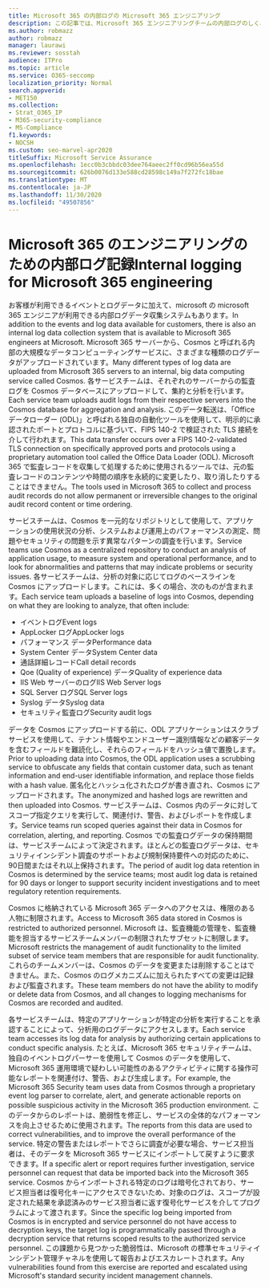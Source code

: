 ```yaml
---
title: Microsoft 365 の内部ログの Microsoft 365 エンジニアリング
description: この記事では、Microsoft 365 エンジニアリングチームの内部ログのしくみについて説明します。
ms.author: robmazz
author: robmazz
manager: laurawi
ms.reviewer: sosstah
audience: ITPro
ms.topic: article
ms.service: O365-seccomp
localization_priority: Normal
search.appverid:
- MET150
ms.collection:
- Strat_O365_IP
- M365-security-compliance
- MS-Compliance
f1.keywords:
- NOCSH
ms.custom: seo-marvel-apr2020
titleSuffix: Microsoft Service Assurance
ms.openlocfilehash: 1ecc0b3cbbdc03dee764aeec2ff0cd96b56ea55d
ms.sourcegitcommit: 626b0076d133e588cd28598c149a7f272fc18bae
ms.translationtype: MT
ms.contentlocale: ja-JP
ms.lasthandoff: 11/30/2020
ms.locfileid: "49507856"
---
```

# <a name="internal-logging-for-microsoft-365-engineering"></a><span data-ttu-id="aed51-103">Microsoft 365 のエンジニアリングのための内部ログ記録</span><span class="sxs-lookup"><span data-stu-id="aed51-103">Internal logging for Microsoft 365 engineering</span></span>

<span data-ttu-id="aed51-104">お客様が利用できるイベントとログデータに加えて、microsoft の microsoft 365 エンジニアが利用できる内部ログデータ収集システムもあります。</span><span class="sxs-lookup"><span data-stu-id="aed51-104">In addition to the events and log data available for customers, there is also an internal log data collection system that is available to Microsoft 365 engineers at Microsoft.</span></span> <span data-ttu-id="aed51-105">Microsoft 365 サーバーから、Cosmos と呼ばれる内部の大規模なデータコンピューティングサービスに、さまざまな種類のログデータがアップロードされています。</span><span class="sxs-lookup"><span data-stu-id="aed51-105">Many different types of log data are uploaded from Microsoft 365 servers to an internal, big data computing service called Cosmos.</span></span> <span data-ttu-id="aed51-106">各サービスチームは、それぞれのサーバーからの監査ログを Cosmos データベースにアップロードして、集約と分析を行います。</span><span class="sxs-lookup"><span data-stu-id="aed51-106">Each service team uploads audit logs from their respective servers into the Cosmos database for aggregation and analysis.</span></span> <span data-ttu-id="aed51-107">このデータ転送は、「Office データローダー (ODL)」と呼ばれる独自の自動化ツールを使用して、明示的に承認されたポートとプロトコルに基づいて、FIPS 140-2 で検証された TLS 接続を介して行われます。</span><span class="sxs-lookup"><span data-stu-id="aed51-107">This data transfer occurs over a FIPS 140-2-validated TLS connection on specifically approved ports and protocols using a proprietary automation tool called the Office Data Loader (ODL).</span></span> <span data-ttu-id="aed51-108">Microsoft 365 で監査レコードを収集して処理するために使用されるツールでは、元の監査レコードのコンテンツや時間の順序を永続的に変更したり、取り消したりすることはできません。</span><span class="sxs-lookup"><span data-stu-id="aed51-108">The tools used in Microsoft 365 to collect and process audit records do not allow permanent or irreversible changes to the original audit record content or time ordering.</span></span>

<span data-ttu-id="aed51-109">サービスチームは、Cosmos を一元的なリポジトリとして使用して、アプリケーションの使用状況の分析、システムおよび運用上のパフォーマンスの測定、問題やセキュリティの問題を示す異常なパターンの調査を行います。</span><span class="sxs-lookup"><span data-stu-id="aed51-109">Service teams use Cosmos as a centralized repository to conduct an analysis of application usage, to measure system and operational performance, and to look for abnormalities and patterns that may indicate problems or security issues.</span></span> <span data-ttu-id="aed51-110">各サービスチームは、分析の対象に応じてログのベースラインを Cosmos にアップロードします。これには、多くの場合、次のものが含まれます。</span><span class="sxs-lookup"><span data-stu-id="aed51-110">Each service team uploads a baseline of logs into Cosmos, depending on what they are looking to analyze, that often include:</span></span>

- <span data-ttu-id="aed51-111">イベントログ</span><span class="sxs-lookup"><span data-stu-id="aed51-111">Event logs</span></span>
- <span data-ttu-id="aed51-112">AppLocker ログ</span><span class="sxs-lookup"><span data-stu-id="aed51-112">AppLocker logs</span></span>
- <span data-ttu-id="aed51-113">パフォーマンス データ</span><span class="sxs-lookup"><span data-stu-id="aed51-113">Performance data</span></span>
- <span data-ttu-id="aed51-114">System Center データ</span><span class="sxs-lookup"><span data-stu-id="aed51-114">System Center data</span></span>
- <span data-ttu-id="aed51-115">通話詳細レコード</span><span class="sxs-lookup"><span data-stu-id="aed51-115">Call detail records</span></span>
- <span data-ttu-id="aed51-116">Qoe (Quality of experience) データ</span><span class="sxs-lookup"><span data-stu-id="aed51-116">Quality of experience data</span></span>
- <span data-ttu-id="aed51-117">IIS Web サーバーのログ</span><span class="sxs-lookup"><span data-stu-id="aed51-117">IIS Web Server logs</span></span>
- <span data-ttu-id="aed51-118">SQL Server ログ</span><span class="sxs-lookup"><span data-stu-id="aed51-118">SQL Server logs</span></span>
- <span data-ttu-id="aed51-119">Syslog データ</span><span class="sxs-lookup"><span data-stu-id="aed51-119">Syslog data</span></span>
- <span data-ttu-id="aed51-120">セキュリティ監査ログ</span><span class="sxs-lookup"><span data-stu-id="aed51-120">Security audit logs</span></span>

<span data-ttu-id="aed51-121">データを Cosmos にアップロードする前に、ODL アプリケーションはスクラブサービスを使用して、テナント情報やエンドユーザー識別情報などの顧客データを含むフィールドを難読化し、それらのフィールドをハッシュ値で置換します。</span><span class="sxs-lookup"><span data-stu-id="aed51-121">Prior to uploading data into Cosmos, the ODL application uses a scrubbing service to obfuscate any fields that contain customer data, such as tenant information and end-user identifiable information, and replace those fields with a hash value.</span></span> <span data-ttu-id="aed51-122">匿名化とハッシュ化されたログが書き直され、Cosmos にアップロードされます。</span><span class="sxs-lookup"><span data-stu-id="aed51-122">The anonymized and hashed logs are rewritten and then uploaded into Cosmos.</span></span> <span data-ttu-id="aed51-123">サービスチームは、Cosmos 内のデータに対してスコープ指定クエリを実行して、関連付け、警告、およびレポートを作成します。</span><span class="sxs-lookup"><span data-stu-id="aed51-123">Service teams run scoped queries against their data in Cosmos for correlation, alerting, and reporting.</span></span> <span data-ttu-id="aed51-124">Cosmos での監査ログデータの保持期間は、サービスチームによって決定されます。ほとんどの監査ログデータは、セキュリティインシデント調査のサポートおよび規制保持要件への対応のために、90日間またはそれ以上保持されます。</span><span class="sxs-lookup"><span data-stu-id="aed51-124">The period of audit log data retention in Cosmos is determined by the service teams; most audit log data is retained for 90 days or longer to support security incident investigations and to meet regulatory retention requirements.</span></span>

<span data-ttu-id="aed51-125">Cosmos に格納されている Microsoft 365 データへのアクセスは、権限のある人物に制限されます。</span><span class="sxs-lookup"><span data-stu-id="aed51-125">Access to Microsoft 365 data stored in Cosmos is restricted to authorized personnel.</span></span> <span data-ttu-id="aed51-126">Microsoft は、監査機能の管理を、監査機能を担当するサービスチームメンバーの制限されたサブセットに制限します。</span><span class="sxs-lookup"><span data-stu-id="aed51-126">Microsoft restricts the management of audit functionality to the limited subset of service team members that are responsible for audit functionality.</span></span> <span data-ttu-id="aed51-127">これらのチームメンバーは、Cosmos のデータを変更または削除することはできません。また、Cosmos のログメカニズムに加えられたすべての変更は記録および監査されます。</span><span class="sxs-lookup"><span data-stu-id="aed51-127">These team members do not have the ability to modify or delete data from Cosmos, and all changes to logging mechanisms for Cosmos are recorded and audited.</span></span>

<span data-ttu-id="aed51-128">各サービスチームは、特定のアプリケーションが特定の分析を実行することを承認することによって、分析用のログデータにアクセスします。</span><span class="sxs-lookup"><span data-stu-id="aed51-128">Each service team accesses its log data for analysis by authorizing certain applications to conduct specific analysis.</span></span> <span data-ttu-id="aed51-129">たとえば、Microsoft 365 セキュリティチームは、独自のイベントログパーサーを使用して Cosmos のデータを使用して、Microsoft 365 運用環境で疑わしい可能性のあるアクティビティに関する操作可能なレポートを関連付け、警告、および生成します。</span><span class="sxs-lookup"><span data-stu-id="aed51-129">For example, the Microsoft 365 Security team uses data from Cosmos through a proprietary event log parser to correlate, alert, and generate actionable reports on possible suspicious activity in the Microsoft 365 production environment.</span></span> <span data-ttu-id="aed51-130">このデータからのレポートは、脆弱性を修正し、サービスの全体的なパフォーマンスを向上させるために使用されます。</span><span class="sxs-lookup"><span data-stu-id="aed51-130">The reports from this data are used to correct vulnerabilities, and to improve the overall performance of the service.</span></span> <span data-ttu-id="aed51-131">特定の警告またはレポートでさらに調査が必要な場合、サービス担当者は、そのデータを Microsoft 365 サービスにインポートして戻すように要求できます。</span><span class="sxs-lookup"><span data-stu-id="aed51-131">If a specific alert or report requires further investigation, service personnel can request that data be imported back into the Microsoft 365 service.</span></span> <span data-ttu-id="aed51-132">Cosmos からインポートされる特定のログは暗号化されており、サービス担当者は復号化キーにアクセスできないため、対象のログは、スコープが設定された結果を承認済みのサービス担当者に返す復号化サービスを介してプログラムによって渡されます。</span><span class="sxs-lookup"><span data-stu-id="aed51-132">Since the specific log being imported from Cosmos is in encrypted and service personnel do not have access to decryption keys, the target log is programmatically passed through a decryption service that returns scoped results to the authorized service personnel.</span></span> <span data-ttu-id="aed51-133">この課題から見つかった脆弱性は、Microsoft の標準セキュリティインシデント管理チャネルを使用して報告およびエスカレートされます。</span><span class="sxs-lookup"><span data-stu-id="aed51-133">Any vulnerabilities found from this exercise are reported and escalated using Microsoft's standard security incident management channels.</span></span>
